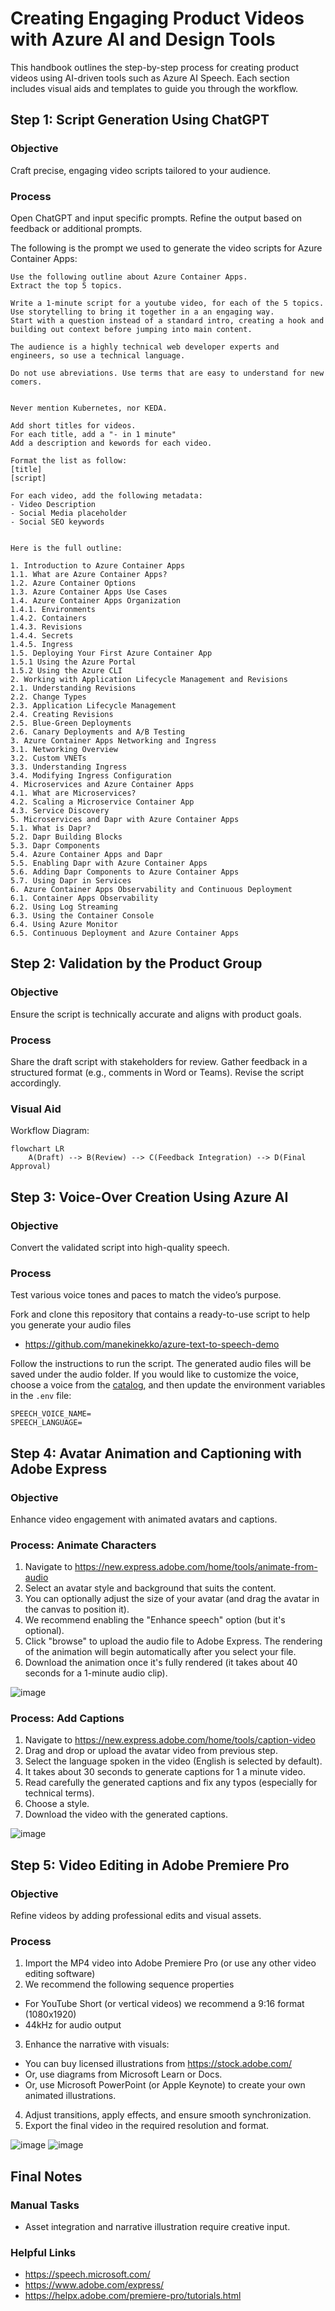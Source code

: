# Creating Engaging Product Videos with Azure AI and Design Tools

This handbook outlines the step-by-step process for creating product videos using AI-driven tools such as Azure AI Speech. Each section includes visual aids and templates to guide you through the workflow.


## Step 1: Script Generation Using ChatGPT

### Objective
Craft precise, engaging video scripts tailored to your audience.

### Process
Open ChatGPT and input specific prompts.
Refine the output based on feedback or additional prompts.

The following is the prompt we used to generate the video scripts for Azure Container Apps:

```
Use the following outline about Azure Container Apps.
Extract the top 5 topics.

Write a 1-minute script for a youtube video, for each of the 5 topics.
Use storytelling to bring it together in a an engaging way.
Start with a question instead of a standard intro, creating a hook and building out context before jumping into main content.

The audience is a highly technical web developer experts and engineers, so use a technical language.

Do not use abreviations. Use terms that are easy to understand for new comers.


Never mention Kubernetes, nor KEDA.

Add short titles for videos.
For each title, add a "- in 1 minute"
Add a description and kewords for each video.

Format the list as follow:
[title]
[script]

For each video, add the following metadata:
- Video Description
- Social Media placeholder
- Social SEO keywords


Here is the full outline:

1. Introduction to Azure Container Apps 
1.1. What are Azure Container Apps? 
1.2. Azure Container Options 
1.3. Azure Container Apps Use Cases 
1.4. Azure Container Apps Organization 
1.4.1. Environments 
1.4.2. Containers 
1.4.3. Revisions   
1.4.4. Secrets 
1.4.5. Ingress 
1.5. Deploying Your First Azure Container App 
1.5.1 Using the Azure Portal 
1.5.2 Using the Azure CLI 
2. Working with Application Lifecycle Management and Revisions 
2.1. Understanding Revisions 
2.2. Change Types 
2.3. Application Lifecycle Management 
2.4. Creating Revisions 
2.5. Blue-Green Deployments 
2.6. Canary Deployments and A/B Testing 
3. Azure Container Apps Networking and Ingress 
3.1. Networking Overview 
3.2. Custom VNETs 
3.3. Understanding Ingress 
3.4. Modifying Ingress Configuration 
4. Microservices and Azure Container Apps 
4.1. What are Microservices? 
4.2. Scaling a Microservice Container App 
4.3. Service Discovery 
5. Microservices and Dapr with Azure Container Apps 
5.1. What is Dapr? 
5.2. Dapr Building Blocks 
5.3. Dapr Components 
5.4. Azure Container Apps and Dapr 
5.5. Enabling Dapr with Azure Container Apps 
5.6. Adding Dapr Components to Azure Container Apps 
5.7. Using Dapr in Services 
6. Azure Container Apps Observability and Continuous Deployment 
6.1. Container Apps Observability 
6.2. Using Log Streaming 
6.3. Using the Container Console 
6.4. Using Azure Monitor 
6.5. Continuous Deployment and Azure Container Apps 
```

## Step 2: Validation by the Product Group

### Objective
Ensure the script is technically accurate and aligns with product goals.

### Process
Share the draft script with stakeholders for review.
Gather feedback in a structured format (e.g., comments in Word or Teams).
Revise the script accordingly.

### Visual Aid
Workflow Diagram:

```mermaid
flowchart LR
    A(Draft) --> B(Review) --> C(Feedback Integration) --> D(Final Approval)
```


## Step 3: Voice-Over Creation Using Azure AI

### Objective
Convert the validated script into high-quality speech.

### Process
Test various voice tones and paces to match the video’s purpose.

Fork and clone this repository that contains a ready-to-use script to help you generate your audio files 
- https://github.com/manekinekko/azure-text-to-speech-demo

Follow the instructions to run the script. The generated audio files will be saved under the audio folder.
If you would like to customize the voice, choose a voice from the [catalog](https://ai.azure.com/explore/models/aiservices/Azure-AI-Speech/version/1/registry/azureml-cogsvc/tryout/texttospeech#voicegallery), and then update the environment variables in the `.env` file:

```
SPEECH_VOICE_NAME=
SPEECH_LANGUAGE=
```

## Step 4: Avatar Animation and Captioning with Adobe Express

### Objective
Enhance video engagement with animated avatars and captions.

### Process: Animate Characters
1. Navigate to https://new.express.adobe.com/home/tools/animate-from-audio
2. Select an avatar style and background that suits the content. 
3. You can optionally adjust the size of your avatar (and drag the avatar in the canvas to position it).
4. We recommend enabling the "Enhance speech" option (but it's optional).
5. Click "browse" to upload the audio file to Adobe Express. The rendering of the animation will begin automatically after you select your file.
6. Download the animation once it's fully rendered (it takes about 40 seconds for a 1-minute audio clip).

![image](https://github.com/user-attachments/assets/31235bb0-b84d-4a49-bce8-16d905d70eb8)

### Process: Add Captions
1. Navigate to https://new.express.adobe.com/home/tools/caption-video
2. Drag and drop or upload the avatar video from previous step.
3. Select the language spoken in the video (English is selected by default).
4. It takes about 30 seconds to generate captions for 1 a minute video.
5. Read carefully the generated captions and fix any typos (especially for technical terms).
6. Choose a style.
7. Download the video with the generated captions.

![image](https://github.com/user-attachments/assets/c09ee49b-b252-417a-8e59-805b89d255cd)

## Step 5: Video Editing in Adobe Premiere Pro

### Objective
Refine videos by adding professional edits and visual assets.

### Process
1. Import the MP4 video into Adobe Premiere Pro (or use any other video editing software)
2. We recommend the following sequence properties 
  - For YouTube Short (or vertical videos) we recommend a 9:16 format (1080x1920)
  - 44kHz for audio output
3. Enhance the narrative with visuals:
  - You can buy licensed illustrations from https://stock.adobe.com/
  - Or, use diagrams from Microsoft Learn or Docs.
  - Or, use Microsoft PowerPoint (or Apple Keynote) to create your own animated illustrations.
4. Adjust transitions, apply effects, and ensure smooth synchronization.
5. Export the final video in the required resolution and format.

![image](https://github.com/user-attachments/assets/1f9d483f-dd2d-468c-bd8d-0474bd07220c)
![image](https://github.com/user-attachments/assets/ba1db40f-233a-4753-8f1d-c5cbd1e5d18d)

## Final Notes

### Manual Tasks
- Asset integration and narrative illustration require creative input.

### Helpful Links
- https://speech.microsoft.com/
- https://www.adobe.com/express/
- https://helpx.adobe.com/premiere-pro/tutorials.html


